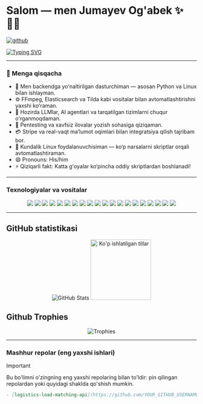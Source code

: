 # Salom — men Jumayev Og'abek ✨ 👨‍💻
[![github](https://img.shields.io/github/followers/YOUR_GITHUB_USERNAME?logo=github&style=plastic)](https://github.com/YOUR_GITHUB_USERNAME?tab=followers)

[![Typing SVG](https://readme-typing-svg.demolab.com?font=Nata+Sans&pause=1000&center=true&width=435&lines=Python+dasturchi+%F0%9F%90%8D;Doimo+yangi+narsalarni+o'rganaman+%F0%9F%93%9A;Uzoq+muddatli+o'sishga+e'tibor+%F0%9F%8C%B1;Maxfiy+LLM+startapida+ishlayapman+%F0%9F%A7%AA)](https://git.io/typing-svg)

---

### 👋 Menga qisqacha
- 👀 Men backendga yoʻnaltirilgan dasturchiman — asosan Python va Linux bilan ishlayman.
- ⚙️ FFmpeg, Elasticsearch va Tilda kabi vositalar bilan avtomatlashtirishni yaxshi koʻraman.
- 🌱 Hozirda LLMlar, AI agentlari va tarqatilgan tizimlarni chuqur oʻrganmoqdaman.
- 🔐 Pentesting va xavfsiz ilovalar yozish sohasiga qiziqaman.
- 💳 Stripe va real-vaqt maʼlumot oqimlari bilan integratsiya qilish tajribam bor.
- 🐧 Kundalik Linux foydalanuvchisiman — ko‘p narsalarni skriptlar orqali avtomatlashtiraman.
- 😄 Pronouns: His/him
- ⚡ Qiziqarli fakt: Katta gʻoyalar ko‘pincha oddiy skriptlardan boshlanadi!

---

### Texnologiyalar va vositalar
<p align="center">
  <img src="https://img.shields.io/badge/Python-3776AB?style=for-the-badge&logo=python&logoColor=white" />
  <img src="https://img.shields.io/badge/Django-092E20?style=for-the-badge&logo=django&logoColor=white" />
  <img src="https://img.shields.io/badge/Django_REST_Framework-092E20?style=for-the-badge&logo=django&logoColor=white" />
  <img src="https://img.shields.io/badge/MongoDB-47A248?style=for-the-badge&logo=mongodb&logoColor=white" />
  <img src="https://img.shields.io/badge/PostgreSQL-336791?style=for-the-badge&logo=postgresql&logoColor=white" />
  <img src="https://img.shields.io/badge/Celery-37814A?style=for-the-badge&logo=celery&logoColor=white" />
  <img src="https://img.shields.io/badge/Docker-2496ED?style=for-the-badge&logo=docker&logoColor=white" />
  <img src="https://img.shields.io/badge/Redis-DC382D?style=for-the-badge&logo=redis&logoColor=white" />
  <img src="https://img.shields.io/badge/HTML5-E34F26?style=for-the-badge&logo=html5&logoColor=white" />
  <img src="https://img.shields.io/badge/CSS3-1572B6?style=for-the-badge&logo=css3&logoColor=white" />
  <img src="https://img.shields.io/badge/Git-F05032?style=for-the-badge&logo=git&logoColor=white" />
  <img src="https://img.shields.io/badge/Heroku-430098?style=for-the-badge&logo=heroku&logoColor=white" />
  <img src="https://img.shields.io/badge/Vertex_AI-4285F4?style=for-the-badge&logo=google-cloud&logoColor=white" />
  <img src="https://img.shields.io/badge/Swagger-85EA2D?style=for-the-badge&logo=swagger&logoColor=black" />
  <img src="https://img.shields.io/badge/Postman-FF6C37?style=for-the-badge&logo=postman&logoColor=white" />
  <img src="https://img.shields.io/badge/FFmpeg-007808?style=for-the-badge&logo=ffmpeg&logoColor=white" />
  <img src="https://img.shields.io/badge/Linux-FCC624?style=for-the-badge&logo=linux&logoColor=black" />
  <img src="https://img.shields.io/badge/Stripe-635BFF?style=for-the-badge&logo=stripe&logoColor=white" />
  <img src="https://img.shields.io/badge/Kali_Linux-557C94?style=for-the-badge&logo=kalilinux&logoColor=white" />
  <img src="https://img.shields.io/badge/Tilda-Website-000000?style=for-the-badge&logo=tilda&logoColor=white" />
</p>

---

## GitHub statistikasi
<p align="center">
  <img alt="GitHub Stats" src="https://github-readme-stats.vercel.app/api?username=YOUR_GITHUB_USERNAME&show_icons=true&theme=radical" />
  <img height="160" src="https://github-readme-stats.vercel.app/api/top-langs?username=YOUR_GITHUB_USERNAME&layout=compact&langs_count=8&theme=radical" alt="Ko'p ishlatilgan tillar"/>
</p>

## Github Trophies
<p align="center">
  <img src="https://github-profile-trophy.vercel.app/?username=YOUR_GITHUB_USERNAME&theme=algolia&column=5" alt="Trophies"/>
</p>

---

### Mashhur repolar (eng yaxshi ishlari)
> [!IMPORTANT]
> Bu bo'limni o'zingning eng yaxshi repolaring bilan to'ldir: pin qilingan repolardan yoki quyidagi shaklda qo'shish mumkin.

```md
- [logistics-load-matching-api](https://github.com/YOUR_GITHUB_USERNAME/logistics-load-matching-api) - qisqacha tavsif...
